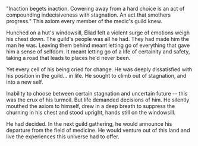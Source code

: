 "Inaction begets inaction.
Cowering away from a hard choice is an act of compounding indecisiveness with stagnation.
An act that smothers progress."
This axiom every member of the medic's guild knew.

Hunched on a hut's windowsill, Eliad felt a violent surge of emotions weigh his chest down.
The guild's people was all he had.
They had made him the man he was.
Leaving them behind meant letting go of everything that gave him a sense of selfdom.
It meant letting go of a life of certainity and safety,
taking a road that leads to places he'd never been.

Yet every cell of his being cried for change.
He was deeply dissatisfied with his position in the guild... in life.
He sought to climb out of stagnation, and into a new self.

Inability to choose between certain stagnation and uncertain future
-- this was the crux of his turmoil.
But life demanded decisions of him.
He silently mouthed the axiom to himself,
drew in a deep breath to suppress the churning in his chest and stood upright,
hands still on the windowsill.

He had decided.
In the next guild gathering, he would announce his departure from the field of medicine.
He would venture out of this land and live the experiences this universe had to offer.
